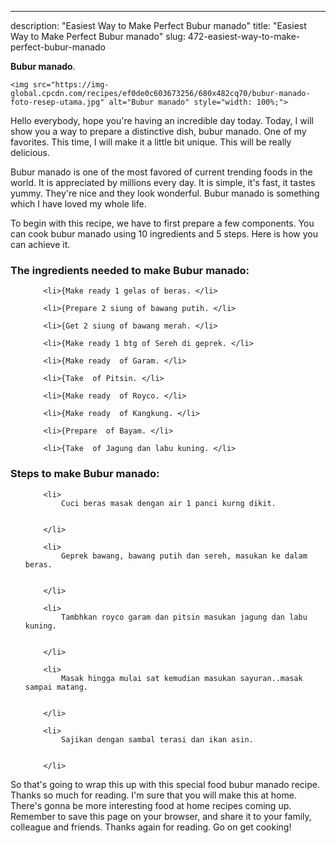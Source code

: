 ---
description: "Easiest Way to Make Perfect Bubur manado"
title: "Easiest Way to Make Perfect Bubur manado"
slug: 472-easiest-way-to-make-perfect-bubur-manado

<p>
	<strong>Bubur manado</strong>. 
	
</p>
<p>
	
	<img src="https://img-global.cpcdn.com/recipes/ef0de0c603673256/680x482cq70/bubur-manado-foto-resep-utama.jpg" alt="Bubur manado" style="width: 100%;">
	
	
</p>
<p>
	Hello everybody, hope you're having an incredible day today. Today, I will show you a way to prepare a distinctive dish, bubur manado. One of my favorites. This time, I will make it a little bit unique. This will be really delicious.
</p>
	
<p>
	
</p>
<p>
	Bubur manado is one of the most favored of current trending foods in the world. It is appreciated by millions every day. It is simple, it's fast, it tastes yummy. They're nice and they look wonderful. Bubur manado is something which I have loved my whole life.
</p>

<p>
To begin with this recipe, we have to first prepare a few components. You can cook bubur manado using 10 ingredients and 5 steps. Here is how you can achieve it.
</p>

<h3>The ingredients needed to make Bubur manado:</h3>

<ol>
	
		<li>{Make ready 1 gelas of beras. </li>
	
		<li>{Prepare 2 siung of bawang putih. </li>
	
		<li>{Get 2 siung of bawang merah. </li>
	
		<li>{Make ready 1 btg of Sereh di geprek. </li>
	
		<li>{Make ready  of Garam. </li>
	
		<li>{Take  of Pitsin. </li>
	
		<li>{Make ready  of Royco. </li>
	
		<li>{Make ready  of Kangkung. </li>
	
		<li>{Prepare  of Bayam. </li>
	
		<li>{Take  of Jagung dan labu kuning. </li>
	
</ol>
<p>
	
</p>

<h3>Steps to make Bubur manado:</h3>

<ol>
	
		<li>
			Cuci beras masak dengan air 1 panci kurng dikit.
			
			
		</li>
	
		<li>
			Geprek bawang, bawang putih dan sereh, masukan ke dalam beras.
			
			
		</li>
	
		<li>
			Tambhkan royco garam dan pitsin masukan jagung dan labu kuning.
			
			
		</li>
	
		<li>
			Masak hingga mulai sat kemudian masukan sayuran..masak sampai matang.
			
			
		</li>
	
		<li>
			Sajikan dengan sambal terasi dan ikan asin.
			
			
		</li>
	
</ol>

<p>
	
</p>

<p>
	So that's going to wrap this up with this special food bubur manado recipe. Thanks so much for reading. I'm sure that you will make this at home. There's gonna be more interesting food at home recipes coming up. Remember to save this page on your browser, and share it to your family, colleague and friends. Thanks again for reading. Go on get cooking!
</p>
